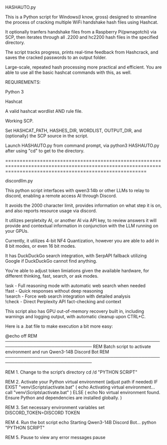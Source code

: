 HASHAUTO.py 

This is a Python script for Windows(I know, gross) designed to streamline the process of cracking multiple WiFi handshake hash files using Hashcat.

It optionally tranfers handshake files from a Raspberry Pi(pwnagotchi) via SCP, then iterates through all .2200 and hc2200 hash files in the specified directory. 

The script tracks progress, prints real-time feedback from Hashcrack, and saves the cracked passwords to an output folder. 

Large-scale, repeated hash processing more practical and efficient. You are able to use all the basic hashcat commands with this, as well.

REQUIREMENTS:

Python 3

Hashcat

A valid hashcat wordlist AND rule file. 

Working SCP.

Set HASHCAT_PATH, HASHES_DIR, WORDLIST, OUTPUT_DIR, and (optionally) the SCP source in the script.

Launch HASHAUTO.py from command prompt, via python3 HASHAUTO.py after using "cd" to get to the directory. 


=============================================================================================================================================================

discordllm.py

This python script interfaces with qwen3:14b or other LLMs to relay to discord, enabling a remote access AI through Discord. 

It avoids the 2000 character limit, provides information on what step it is on, and also reports resource usage via discord. 

It utilizes perpletxity AI, or another AI via API key, to review answers it will provide and contextual information in conjunction with the LLM running on your GPUs.

Currently, it utilizes 4-bit NF4 Quantization, however you are able to add in 8 bit modes, or even 16 bit modes.

It has DuckDuckGo search integration, with SerpAPI fallback utilizing Google if DuckDuckGo cannot find anything. 

You're able to adjust token limiations given the available hardware, for different thinking, fast, search, or ask modes. 

!ask <question> - Full reasoning mode with automatic web search when needed<br>
!fast <question> - Quick responses without deep reasoning<br>
!search <question> - Force web search integration with detailed analysis<br>
!check <question> - Direct Perplexity API fact-checking and context<br>

This script also has GPU out-of-memory recovery built in, including warnings and logging output, with automatic cleanup upon CTRL+C.





Here is a .bat file to make execution a bit more easy:

@echo off
REM ──────────────────────────────────────────────────────────────────────────────
REM Batch script to activate environment and run Qwen3-14B Discord Bot
REM ──────────────────────────────────────────────────────────────────────────────

REM 1. Change to the script’s directory
cd /d "PYTHON SCRIPT"

REM 2. Activate your Python virtual environment (adjust path if needed)
IF EXIST "venv\Scripts\activate.bat" (
    echo Activating virtual environment...
    call "venv\Scripts\activate.bat"
) ELSE (
    echo No virtual environment found. Ensure Python and dependencies are installed globally.
)

REM 3. Set necessary environment variables
set DISCORD_TOKEN=DISCORD TOKEN

REM 4. Run the bot script
echo Starting Qwen3-14B Discord Bot...
python "PYTHON SCRIPT"

REM 5. Pause to view any error messages
pause
